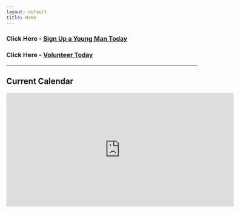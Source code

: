 ```yaml
---
layout: default
title: Home
---
```


### Click Here - [Sign Up a Young Man Today](/Connect)
### Click Here - [Volunteer Today](/Volunteer)

---

## Current Calendar

<iframe src="https://calendar.google.com/calendar/embed?height=300&wkst=1&bgcolor=%23ffffff&ctz=America%2FNew_York&mode=AGENDA&showNav=1&showPrint=0&showTabs=0&showCalendars=0&title=Boys%20to%20Manhood%20-%20Event%20Calendar&src=Y19iZTc3OWFhZjI2Y2U2ZjFmOTUwMTFkM2RmYmZjMDdjY2E1MDdhMDNlNDUzYmJmNGQ0OWU4MDhlOTU0MjY1YmFlQGdyb3VwLmNhbGVuZGFyLmdvb2dsZS5jb20&color=%23A79B8E" style="border-width:0" width="600" height="300" frameborder="0" scrolling="no"></iframe>



